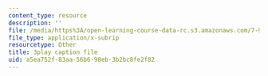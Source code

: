 ```yaml
---
content_type: resource
description: ''
file: /media/https%3A/open-learning-course-data-rc.s3.amazonaws.com/7-91j-foundations-of-computational-and-systems-biology-spring-2014/a5ea752f83aa56b698eb3b2bc8fe2f82_So6MK_FcP4E.vtt
file_type: application/x-subrip
resourcetype: Other
title: 3play caption file
uid: a5ea752f-83aa-56b6-98eb-3b2bc8fe2f82
---
```

